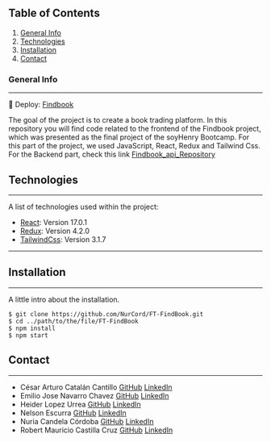 ## Table of Contents

1. [General Info](#general-info)
2. [Technologies](#technologies)
3. [Installation](#installation)
4. [Contact](#contact)

### General Info

---
🚀 Deploy: [Findbook](https://findbookapp.netlify.app/)

The goal of the project is to create a book trading platform. In this repository you will find code related to the frontend of the Findbook project, which was presented as the final project of the soyHenry Bootcamp. For this part of the project, we used JavaScript, React, Redux and Tailwind Css.
For the Backend part, check this link [Findbook_api_Repository](https://github.com/Nelnico08/findbook_api)


## Technologies

---

A list of technologies used within the project:

* [React](https://es.reactjs.org/): Version 17.0.1
* [Redux](https://es.redux.js.org/): Version 4.2.0
* [TailwindCss](https://tailwindcss.com/): Version 3.1.7

---

## Installation

---

A little intro about the installation.

```
$ git clone https://github.com/NurCord/FT-FindBook.git
$ cd ../path/to/the/file/FT-FindBook
$ npm install
$ npm start
```

## Contact

---

<ul>
  <li>
    <label>César Arturo Catalán Cantillo</label>
    <a href="https://github.com/catalancesar">GitHub</a>
    <a href="https://www.linkedin.com/in/c%C3%A9sar-catal%C3%A1n-cantillo-65a050248/">LinkedIn</a>
  </li>
  <li>
    <label>Emilio Jose  Navarro Chavez</label>
    <a href="https://github.com/Aodak9">GitHub</a>
    <a href="https://www.linkedin.com/in/emilio-jose-navarro-chavez/">LinkedIn</a>
  </li>
  <li>
    <label>Heider Lopez Urrea</label>
    <a href="https://github.com/Pebody-h">GitHub</a>
    <a href="https://www.linkedin.com/in/heider-lopez-b71a09217/">LinkedIn</a>
  </li>
  <li>
    <label>Nelson Escurra</label>
    <a href="https://github.com/Nelnico08">GitHub</a>
    <a href="https://www.linkedin.com/in/nnescurra/">LinkedIn</a>
  </li>
  <li>
    <label>Nuria Candela Córdoba</label>
    <a href="https://github.com/NurCord">GitHub</a>
    <a href="https://www.linkedin.com/in/nuria-candela-cordoba-a14135224/">LinkedIn</a>
  </li>
  <li>
    <label>Robert Mauricio Castilla Cruz</label>
    <a href="https://github.com/rmauriciocastilla">GitHub</a>
    <a href="https://www.linkedin.com/in/rmauriciocastilla/">LinkedIn</a>
  </li>
</ul>
